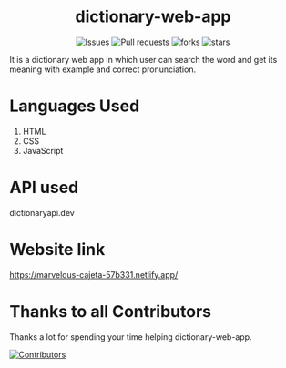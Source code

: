 <div align="center">
  
# dictionary-web-app  
</div>
  
<div align="center">
  
![Issues](https://img.shields.io/github/issues/codemaniac-sahil/dictionary-web-app?color=brightgreen)
![Pull requests](https://img.shields.io/github/issues-pr/codemaniac-sahil/dictionary-web-app?color=brigthgreen)
![forks](https://img.shields.io/github/forks/codemaniac-sahil/dictionary-web-app)
![stars](https://img.shields.io/github/stars/codemaniac-sahil/dictionary-web-app)

  
</div>

It is a dictionary web app in which user can search the word and get its meaning with example and correct pronunciation.
# Languages Used 

1) HTML
2) CSS
3) JavaScript

# API used
dictionaryapi.dev

# Website link
https://marvelous-cajeta-57b331.netlify.app/

# Thanks to all Contributors

Thanks a lot for spending your time helping dictionary-web-app.

[![Contributors](https://contrib.rocks/image?repo=codemaniac-sahil/dictionary-web-app)](https://github.com/codemaniac-sahil/dictionary-web-app/graphs/contributors)

